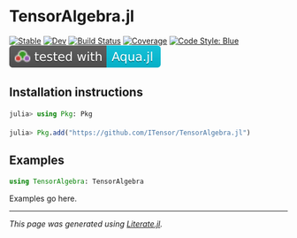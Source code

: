 # TensorAlgebra.jl

[![Stable](https://img.shields.io/badge/docs-stable-blue.svg)](https://ITensor.github.io/TensorAlgebra.jl/stable/)
[![Dev](https://img.shields.io/badge/docs-dev-blue.svg)](https://ITensor.github.io/TensorAlgebra.jl/dev/)
[![Build Status](https://github.com/ITensor/TensorAlgebra.jl/actions/workflows/CI.yml/badge.svg?branch=main)](https://github.com/ITensor/TensorAlgebra.jl/actions/workflows/CI.yml?query=branch%3Amain)
[![Coverage](https://codecov.io/gh/ITensor/TensorAlgebra.jl/branch/main/graph/badge.svg)](https://codecov.io/gh/ITensor/TensorAlgebra.jl)
[![Code Style: Blue](https://img.shields.io/badge/code%20style-blue-4495d1.svg)](https://github.com/invenia/BlueStyle)
[![Aqua](https://raw.githubusercontent.com/JuliaTesting/Aqua.jl/master/badge.svg)](https://github.com/JuliaTesting/Aqua.jl)

## Installation instructions

```julia
julia> using Pkg: Pkg

julia> Pkg.add("https://github.com/ITensor/TensorAlgebra.jl")
```

## Examples

````julia
using TensorAlgebra: TensorAlgebra
````

Examples go here.

---

*This page was generated using [Literate.jl](https://github.com/fredrikekre/Literate.jl).*

